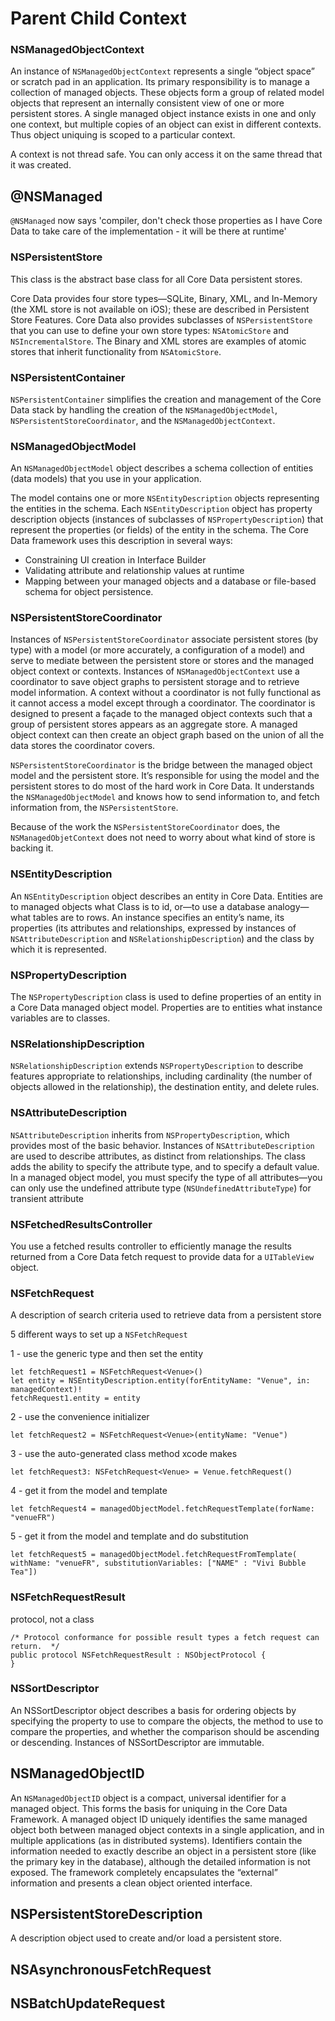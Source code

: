 # Parent Child Context




### NSManagedObjectContext

An instance of `NSManagedObjectContext` represents a single “object space” or
scratch pad in an application. Its primary responsibility is to manage a
collection of managed objects. These objects form a group of related model
objects that represent an internally consistent view of one or more persistent
stores. A single managed object instance exists in one and only one context,
but multiple copies of an object can exist in different contexts. Thus object
uniquing is scoped to a particular context.

A context is not thread safe. You can only access it on the same thread that it was created.

## @NSManaged
`@NSManaged` now says 'compiler, don't check those properties as I have Core Data to take care of the implementation - it will be there at runtime'


### NSPersistentStore

This class is the abstract base class for all Core Data persistent stores.

Core Data provides four store types—SQLite, Binary, XML, and In-Memory (the XML
store is not available on iOS); these are described in Persistent Store
Features. Core Data also provides subclasses of `NSPersistentStore` that you
can use to define your own store types: `NSAtomicStore` and
`NSIncrementalStore`. The Binary and XML stores are examples of atomic stores
that inherit functionality from `NSAtomicStore`.

### NSPersistentContainer

`NSPersistentContainer` simplifies the creation and management of the Core Data
stack by handling the creation of the `NSManagedObjectModel`,
`NSPersistentStoreCoordinator`, and the `NSManagedObjectContext`.

### NSManagedObjectModel

An `NSManagedObjectModel` object describes a schema collection of entities
(data models) that you use in your application.

The model contains one or more `NSEntityDescription` objects representing the
entities in the schema. Each `NSEntityDescription` object has property
description objects (instances of subclasses of `NSPropertyDescription`) that
represent the properties (or fields) of the entity in the schema. The Core Data
framework uses this description in several ways:

* Constraining UI creation in Interface Builder
* Validating attribute and relationship values at runtime
* Mapping between your managed objects and a database or file-based schema for
  object persistence.

### NSPersistentStoreCoordinator

Instances of `NSPersistentStoreCoordinator` associate persistent stores (by
type) with a model (or more accurately, a configuration of a model) and serve
to mediate between the persistent store or stores and the managed object
context or contexts. Instances of `NSManagedObjectContext` use a coordinator to
save object graphs to persistent storage and to retrieve model information. A
context without a coordinator is not fully functional as it cannot access a
model except through a coordinator. The coordinator is designed to present a
façade to the managed object contexts such that a group of persistent stores
appears as an aggregate store. A managed object context can then create an
object graph based on the union of all the data stores the coordinator covers.

`NSPersistentStoreCoordinator` is the bridge between the managed object model and the persistent store. It’s responsible for using the model and the persistent stores to do most of the hard work in Core Data. It understands the `NSManagedObjectModel` and knows how to send information to, and fetch information from, the `NSPersistentStore`.

Because of the work the `NSPersistentStoreCoordinator` does, the `NSManagedObjetContext` does not need to worry about what kind of store is backing it.

### NSEntityDescription

An `NSEntityDescription` object describes an entity in Core Data. Entities are
to managed objects what Class is to id, or—to use a database analogy—what
tables are to rows. An instance specifies an entity’s name, its properties (its
attributes and relationships, expressed by instances of
`NSAttributeDescription` and `NSRelationshipDescription`) and the class by
which it is represented.

### NSPropertyDescription

The `NSPropertyDescription` class is used to define properties of an entity in
a Core Data managed object model. Properties are to entities what instance
variables are to classes.

### NSRelationshipDescription

`NSRelationshipDescription` extends `NSPropertyDescription` to describe
features appropriate to relationships, including cardinality (the number of
objects allowed in the relationship), the destination entity, and delete rules.

### NSAttributeDescription

`NSAttributeDescription` inherits from `NSPropertyDescription`, which provides
most of the basic behavior. Instances of `NSAttributeDescription` are used to
describe attributes, as distinct from relationships. The class adds the ability
to specify the attribute type, and to specify a default value. In a managed
object model, you must specify the type of all attributes—you can only use the
undefined attribute type (`NSUndefinedAttributeType`) for transient attribute

### NSFetchedResultsController

You use a fetched results controller to efficiently manage the results returned
from a Core Data fetch request to provide data for a `UITableView` object.

### NSFetchRequest

A description of search criteria used to retrieve data from a persistent store

5 different ways to set up a `NSFetchRequest`

1 - use the generic type and then set the entity

    let fetchRequest1 = NSFetchRequest<Venue>()
    let entity = NSEntityDescription.entity(forEntityName: "Venue", in: managedContext)!
    fetchRequest1.entity = entity

2 - use the convenience initializer

    let fetchRequest2 = NSFetchRequest<Venue>(entityName: "Venue")

3 - use the auto-generated class method xcode makes

    let fetchRequest3: NSFetchRequest<Venue> = Venue.fetchRequest()
4 - get it from the model and template

    let fetchRequest4 = managedObjectModel.fetchRequestTemplate(forName: "venueFR")

5 - get it from the model and template and do substitution

    let fetchRequest5 = managedObjectModel.fetchRequestFromTemplate( withName: "venueFR", substitutionVariables: ["NAME" : "Vivi Bubble Tea"])


### NSFetchRequestResult
protocol, not a class


    /* Protocol conformance for possible result types a fetch request can return.  */
    public protocol NSFetchRequestResult : NSObjectProtocol {
    }

### NSSortDescriptor

An NSSortDescriptor object describes a basis for ordering objects by specifying
the property to use to compare the objects, the method to use to compare the
properties, and whether the comparison should be ascending or descending.
Instances of NSSortDescriptor are immutable.

## NSManagedObjectID
An `NSManagedObjectID` object is a compact, universal identifier for a managed
object. This forms the basis for uniquing in the Core Data Framework. A managed
object ID uniquely identifies the same managed object both between managed
object contexts in a single application, and in multiple applications (as in
distributed systems). Identifiers contain the information needed to exactly
describe an object in a persistent store (like the primary key in the
database), although the detailed information is not exposed. The framework
completely encapsulates the “external” information and presents a clean object
oriented interface.

## NSPersistentStoreDescription
A description object used to create and/or load a persistent store.


## NSAsynchronousFetchRequest


## NSBatchUpdateRequest
